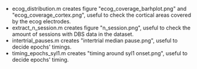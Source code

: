  - ecog_distribution.m creates figure "ecog_coverage_barhplot.png" and "ecog_coverage_cortex.png", useful to check the cortical areas covered by the ecog electrodes.
 - extract_n_session.m creates figure "n_session.png", useful to check the amount of sessions with DBS data in the dataset.
 - intertrial_pauses.m creates "intertrial median pause.png", useful to decide epochs' timings.
 - timing_epochs_syl1.m creates "timing around syl1 onset.png", useful to decide epochs' timing.
